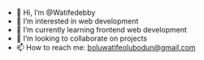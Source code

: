 - 👋 Hi, I’m @Watifedebby
- 👀 I’m interested in web development
- 🌱 I’m currently learning frontend web development
- 💞️ I’m looking to collaborate on projects 
- 📫 How to reach me: boluwatifeolubodun@gmail.com

<!---
Watifedebby/Watifedebby is a ✨ special ✨ repository because its `README.md` (this file) appears on your GitHub profile.
You can click the Preview link to take a look at your changes.
--->
